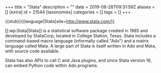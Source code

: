 +++
title = "Stata"
description = ""
date = 2019-06-28T09:31:59Z
aliases = []
[extra]
id = 21544
[taxonomies]
categories = []
tags = []
+++

{{stub}}{{language|Stata|site=http://www.stata.com/}}

[[:wp:Stata|Stata]] is a statistical software package created in 1985 and developed by StataCorp, located in College Station, Texas. Stata includes a command-based macro language (informally called "Ado") and a matrix language called Mata. A large part of Stata is itself written in Ado and Mata, with source code available.

Stata has also APIs to call C and Java plugins, and since Stata version 16, can embed Python code within Ado programs.
